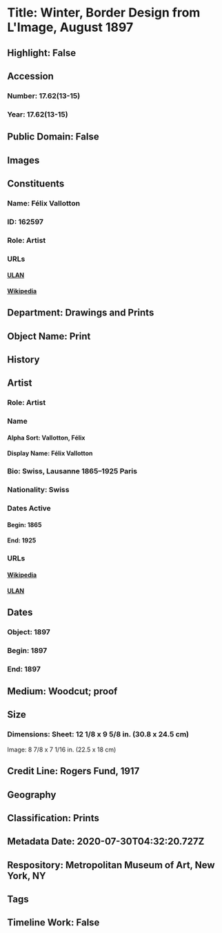 # Title: Winter, Border Design from L'Image, August 1897
## Highlight: False
## Accession
### Number: 17.62(13-15)
### Year: 17.62(13-15)
## Public Domain: False
## Images
## Constituents
### Name: Félix Vallotton
### ID: 162597
### Role: Artist
### URLs
#### [ULAN](http://vocab.getty.edu/page/ulan/500017056)
#### [Wikipedia](https://www.wikidata.org/wiki/Q123740)
## Department: Drawings and Prints
## Object Name: Print
## History
## Artist
### Role: Artist
### Name
#### Alpha Sort: Vallotton, Félix
#### Display Name: Félix Vallotton
### Bio: Swiss, Lausanne 1865–1925 Paris
### Nationality: Swiss
### Dates Active
#### Begin: 1865
#### End: 1925
### URLs
#### [Wikipedia](https://www.wikidata.org/wiki/Q123740)
#### [ULAN](http://vocab.getty.edu/page/ulan/500017056)
## Dates
### Object: 1897
### Begin: 1897
### End: 1897
## Medium: Woodcut; proof
## Size
### Dimensions: Sheet: 12 1/8 x 9 5/8 in. (30.8 x 24.5 cm)
Image: 8 7/8 x 7 1/16 in. (22.5 x 18 cm)
## Credit Line: Rogers Fund, 1917
## Geography
## Classification: Prints
## Metadata Date: 2020-07-30T04:32:20.727Z
## Respository: Metropolitan Museum of Art, New York, NY
## Tags
## Timeline Work: False